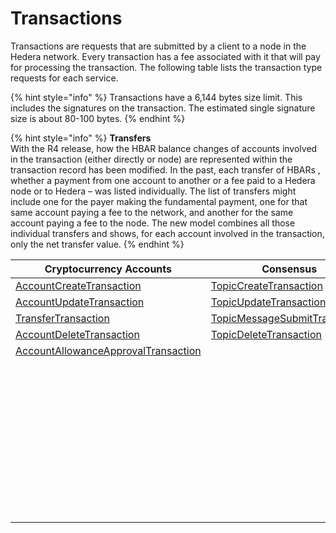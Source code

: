 # Transactions

Transactions are requests that are submitted by a client to a node in the Hedera network. Every transaction has a fee associated with it that will pay for processing the transaction. The following table lists the transaction type requests for each service.

{% hint style="info" %}
Transactions have a 6,144 bytes size limit. This includes the signatures on the transaction. The estimated single signature size is about 80-100 bytes.
{% endhint %}

{% hint style="info" %}
**Transfers**\
With the R4 release, how the HBAR balance changes of accounts involved in the transaction (either directly or node) are represented within the transaction record has been modified. In the past, each transfer of HBARs , whether a payment from one account to another or a fee paid to a Hedera node or to Hedera – was listed individually. The list of transfers might include one for the payer making the fundamental payment, one for that same account paying a fee to the network, and another for the same account paying a fee to the node. The new model combines all those individual transfers and shows, for each account involved in the transaction, only the net transfer value.
{% endhint %}

<table><thead><tr><th width="361">Cryptocurrency Accounts</th><th>Consensus</th><th>Tokens</th><th>File Service</th><th>Smart Contracts</th></tr></thead><tbody><tr><td><a href="../cryptocurrency/create-an-account.md">AccountCreateTransaction</a></td><td><a href="../consensus-service/create-a-topic.md">TopicCreateTransaction</a></td><td><a href="../tokens/define-a-token.md">TokenCreateTransaction</a></td><td><a href="../file-service/create-a-file.md">FileCreateTransaction</a></td><td><a href="../smart-contracts/create-a-smart-contract.md">ContractCreateTransaction</a></td></tr><tr><td><a href="../cryptocurrency/update-an-account.md">AccountUpdateTransaction</a></td><td><a href="../consensus-service/update-a-topic.md">TopicUpdateTransaction</a></td><td><a href="../tokens/update-a-token.md">TokenUpdateTransaction</a></td><td><a href="../file-service/append-to-a-file.md">FileAppendTransaction</a></td><td><a href="../smart-contracts/update-a-smart-contract.md">ContractUpdateTransaction</a></td></tr><tr><td><a href="../cryptocurrency/transfer-cryptocurrency.md">TransferTransaction</a></td><td><a href="../consensus-service/submit-a-message.md">TopicMessageSubmitTransaction</a></td><td><a href="../tokens/delete-a-token.md">TokenDeleteTransaction</a></td><td><a href="../file-service/update-a-file.md">FileUpdateTransaction</a></td><td><a href="../smart-contracts/delete-a-smart-contract.md">ContractDeleteTransaction</a></td></tr><tr><td><a href="../cryptocurrency/delete-an-account.md">AccountDeleteTransaction</a></td><td><a href="../consensus-service/delete-a-topic.md">TopicDeleteTransaction</a></td><td><a href="../tokens/associate-tokens-to-an-account.md">TokenAssociateTransaction</a></td><td><a href="../file-service/delete-a-file.md">FileDeleteTransaction</a></td><td><a href="../smart-contracts/ethereum-transaction.md">EthereumTransaction</a></td></tr><tr><td><a href="../cryptocurrency/approve-an-allowance.md">AccountAllowanceApprovalTransaction</a></td><td></td><td><a href="../tokens/dissociate-tokens-from-an-account.md">TokenDissociateTransaction</a></td><td></td><td></td></tr><tr><td></td><td></td><td><a href="../tokens/mint-a-token.md">TokenMintTransaction</a></td><td></td><td></td></tr><tr><td></td><td></td><td><a href="../tokens/burn-a-token.md">TokenBurnTransaction</a></td><td></td><td></td></tr><tr><td></td><td></td><td><a href="../tokens/freeze-an-account.md">TokenFreezeTransaction</a></td><td></td><td></td></tr><tr><td></td><td></td><td><a href="../tokens/update-a-fee-schedule.md">TokenFeeScheduleUpdateTransaction</a></td><td></td><td></td></tr><tr><td></td><td></td><td><a href="../tokens/unfreeze-an-account.md">TokenUnfreezeTransaction</a></td><td></td><td></td></tr><tr><td></td><td></td><td><a href="../tokens/enable-kyc-account-flag.md">TokenGrantKycTransaction</a></td><td></td><td></td></tr><tr><td></td><td></td><td><a href="../tokens/disable-kyc-account-flag.md">TokenRevokeKycTransaction</a></td><td></td><td></td></tr><tr><td></td><td></td><td><a href="../tokens/pause-a-token.md">TokenPauseTransaction</a></td><td></td><td></td></tr><tr><td></td><td></td><td><a href="../tokens/unpause-a-token.md">TokenUnpauseTransaction</a></td><td></td><td></td></tr><tr><td></td><td></td><td><a href="../tokens/wipe-a-token.md">TokenWipeTransaction</a></td><td></td><td></td></tr></tbody></table>
